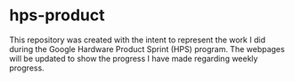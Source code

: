 # hps-product
This repository was created with the intent to represent the work I did during the Google Hardware Product Sprint (HPS) program.
The webpages will be updated to show the progress I have made regarding weekly progress.